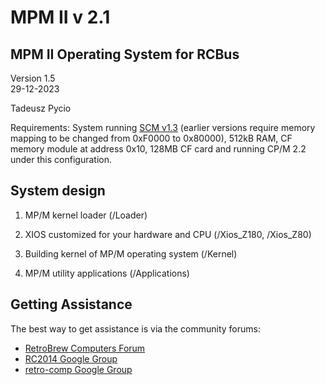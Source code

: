 # MPM II v 2.1

## MPM II Operating System for RCBus

Version 1.5  
29-12-2023

Tadeusz Pycio

Requirements:
System running [SCM v1.3](https://smallcomputercentral.wordpress.com/small-computer-monitor/) (earlier versions require memory mapping to be changed from 0xF0000 to 0x80000), 512kB RAM, CF memory module at address 0x10, 128MB CF card and running CP/M 2.2 under this configuration.

## System design

1. MP/M kernel loader (/Loader)

2. XIOS customized for your hardware and CPU (/Xios_Z180, /Xios_Z80)

3. Building kernel of MP/M operating system (/Kernel)

4. MP/M utility applications (/Applications)

## Getting Assistance

The best way to get assistance is via the community forums:

- [RetroBrew Computers
  Forum](https://www.retrobrewcomputers.org/forum/)
- [RC2014 Google
  Group](https://groups.google.com/forum/#!forum/rc2014-z80)
- [retro-comp Google
  Group](https://groups.google.com/forum/#!forum/retro-comp)

